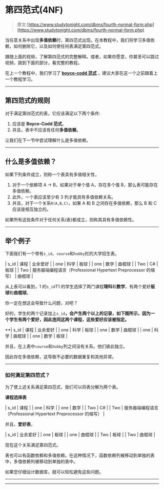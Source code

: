 # 第四范式(4NF)

> 原文:[https://www.studytonight.com/dbms/fourth-normal-form.php](https://www.studytonight.com/dbms/fourth-normal-form.php)

当任意关系中出现**多值依赖**时，第四范式出现。在本教程中，我们将学习多值依赖，如何删除它，以及如何使任何表满足第四范式。

跟随上面的视频，了解第四范式的完整解释。或者，如果你愿意，你甚至可以跳过视频，跳到下面的部分，看完整的教程。

在上一个教程中，我们学习了 [**boyce-codd 范式**](boyce-codd-normal-form.php) ，建议大家在这一个之前跟着上一个教程学习。

* * *

## 第四范式的规则

对于满足第四范式的表，它应该满足以下两个条件:

1.  应该是 **Boyce-Codd 范式**。
2.  并且，表中不应该有任何**多值依赖**。

让我们在下一节中尝试理解什么是多值依赖。

* * *

## 什么是多值依赖？

如果下列条件成立，则称一个表具有多值相关性，

1.  对于一个依赖项 A → B，如果对于单个值 A，存在多个值 B，那么表可能存在多值依赖。
2.  此外，一个表应该至少有 3 列才能具有多值依赖关系。
3.  并且，对于一个关系`R(A,B,C)`，如果 A 和 B 之间存在多值依赖，那么 B 和 C 应该是相互独立的。

如果所有这些条件对于任何关系(表)都成立，则称其具有多值依赖性。

* * *

## 举个例子

下面我们有一个带有`s_id`、`course`和`hobby`栏的大学招生表。

| s_id | 课程 | 业余爱好 |
| one | 科学 | 板球 |
| one | 数学 | 曲棍球 |
| Two | C# | 板球 |
| Two | 服务器端编程语言（Professional Hypertext Preprocessor 的缩写） | 曲棍球 |

从上表可以看到，1 的`s_id`T1 的学生选择了两门课程**理科**和**数学**，有两个爱好**板球**和**曲棍球**。

你一定在想这会导致什么问题，对吧？

好的，学生的两个记录加上`s_id`**，会产生两个以上的记录，如下图所示，因为一个学生有两个爱好，因此连同这两个课程，这些爱好应该被指定。**

 **| s_id | 课程 | 业余爱好 |
| one | 科学 | 板球 |
| one | 数学 | 曲棍球 |
| one | 科学 | 曲棍球 |
| one | 数学 | 板球 |

并且，在上表中`course`和`hobby`列之间没有关系。他们彼此独立。

因此存在多值依赖，这导致不必要的数据重复和其他异常。

* * *

### 如何满足第四范式？

为了使上述关系满足第四范式，我们可以将表分解为两个表。

**课程选择表**

| s_id | 课程 |
| one | 科学 |
| one | 数学 |
| Two | C# |
| Two | 服务器端编程语言（Professional Hypertext Preprocessor 的缩写） |

并且，**爱好表**，

| s_id | 业余爱好 |
| one | 板球 |
| one | 曲棍球 |
| Two | 板球 |
| Two | 曲棍球 |

现在这个关系满足第四范式。

表也可以有函数依赖和多值依赖。在这种情况下，函数依赖列被移动到单独的表中，多值依赖列被移动到单独的表中。

如果您仔细设计数据库，就可以轻松避免这些问题。

* * *

* * ***